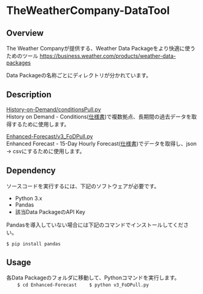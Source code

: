 # TheWeatherCompany-DataTool


## Overview
The Weather Companyが提供する、Weather Data Packageをより快適に使うためのツール
https://business.weather.com/products/weather-data-packages

Data Packageの名称ごとにディレクトリが分かれています。

## Description
[History-on-Demand/conditionsPull.py](https://github.com/thayate/TheWeatherCompany-DataTool/blob/master/History-on-Demand/conditionsPull.py)  
History on Demand - Conditions([仕様書](https://ibm.co/v3rHoDc))で複数拠点、長期間の過去データを取得するために使用します。

[Enhanced-Forecast/v3_FoDPull.py](https://github.com/thayate/TheWeatherCompany-DataTool/blob/master/Enhanced-Forecast/v3_FoDPull.py)  
Enhanced Forecast - 15-Day Hourly Forecast([仕様書](https://ibm.co/v3HFap))でデータを取得し、json -> csvにするために使用します。

## Dependency
ソースコードを実行するには、下記のソフトウェアが必要です。

- Python 3.x
- Pandas
- 該当Data PackageのAPI Key

Pandasを導入していない場合には下記のコマンドでインストールしてください。

`$ pip install pandas`

## Usage
各Data Packageのフォルダに移動して、Pythonコマンドを実行します。  
`    $ cd Enhanced-Forecast`
`    $ python v3_FoDPull.py`

